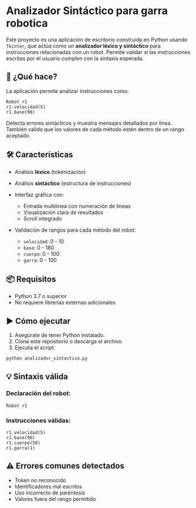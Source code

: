 
# Analizador Sintáctico para garra robotica

Este proyecto es una aplicación de escritorio construida en Python usando `Tkinter`, que actúa como un **analizador léxico y sintáctico** para instrucciones relacionadas con un robot. Permite validar si las instrucciones escritas por el usuario cumplen con la sintaxis esperada.

## 🧠 ¿Qué hace?

La aplicación permite analizar instrucciones como:

```text
Robot r1
r1.velocidad(5)
r1.base(90)
````

Detecta errores sintácticos y muestra mensajes detallados por línea. También valida que los valores de cada método estén dentro de un rango aceptado.

## 🛠 Características

* Análisis **léxico** (tokenización)
* Análisis **sintáctico** (estructura de instrucciones)
* Interfaz gráfica con:

  * Entrada multilinea con numeración de líneas
  * Visualización clara de resultados
  * Scroll integrado
* Validación de rangos para cada método del robot:

  * `velocidad`: 0 - 10
  * `base`: 0 - 180
  * `cuerpo`: 0 - 100
  * `garra`: 0 - 100

## 📦 Requisitos

* Python 3.7 o superior
* No requiere librerías externas adicionales

## ▶️ Cómo ejecutar

1. Asegúrate de tener Python instalado.
2. Clona este repositorio o descarga el archivo.
3. Ejecuta el script:

```bash
python analizador_sintactico.py
```

## 💡 Sintaxis válida

### Declaración del robot:

```text
Robot r1
```

### Instrucciones válidas:

```text
r1.velocidad(5)
r1.base(90)
r1.cuerpo(50)
r1.garra(1)
```

## ⚠️ Errores comunes detectados

* Token no reconocido
* Identificadores mal escritos
* Uso incorrecto de paréntesis
* Valores fuera del rango permitido
